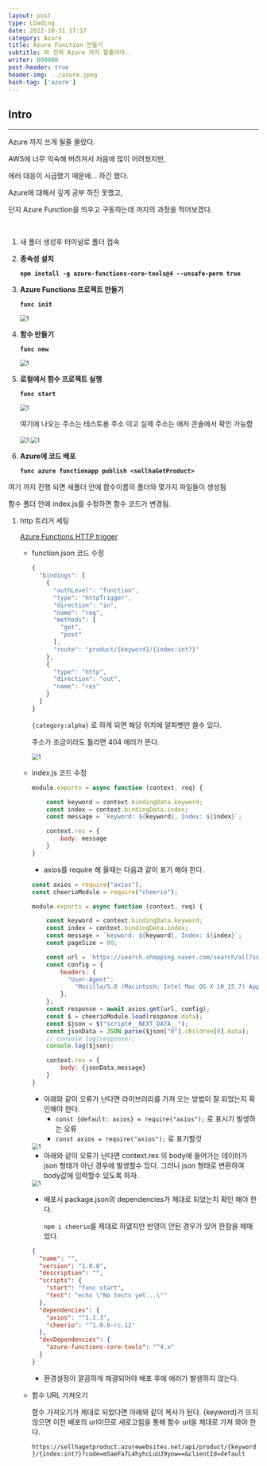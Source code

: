 ```yaml
---
layout: post
type: LOading
date: 2022-10-31 17:17
category: Azure
title: Azure Function 만들기
subtitle: 와 진짜 Azure 까지 할줄이야..
writer: 000000
post-header: true
header-img: ../azure.jpeg
hash-tag: ['azure']
---
```


## Intro

---

Azure 까지 쓰게 될줄 몰랐다.

AWS에 너무 익숙해 버려져서 처음에 많이 어려웠지만,

에러 대응이 시급했기 때문에... 하긴 했다.

Azure에 대해서 깊게 공부 하진 못했고,

단지 Azure Function을 띄우고 구동하는데 까지의 과정을 적어보겠다.

<br>

1. 새 폴더 생성후 터미널로 폴더 접속
2. **종속성 설치**
    
    **`npm install -g azure-functions-core-tools@4 --unsafe-perm true`**
    
3. **Azure Functions 프로젝트 만들기**
    
    **`func init`**
    
    <img src="img/1.png" alt="1" style="zoom:80%;" />
    
4. **함수 만들기**
    
    **`func new`**
    
    <img src="img/2.png" alt="1" style="zoom:80%;" />
    
5. **로컬에서 함수 프로젝트 실행**
    
    **`func start`**
    
    <img src="img/3.png" alt="1" style="zoom:80%;" />
    
    여기에 나오는 주소는 테스트용 주소 이고 실제 주소는 애저 콘솔에서 확인 가능함
    
    <img src="img/4.png" alt="1" style="zoom:80%;" />
    
    <img src="img/5.png" alt="1" style="zoom:80%;" />
    
6. **Azure에 코드 배포**
    
    **`func azure functionapp publish <sellhaGetProduct>`**
    

여기 까지 진행 되면 새폴더 안에 함수이름의 폴더와 몇가지 파일들이 생성됨

함수 폴더 안에 index.js를 수정하면 함수 코드가 변경됨.

1. http 트리거 세팅
    
    [Azure Functions HTTP trigger](https://learn.microsoft.com/en-us/azure/azure-functions/functions-bindings-http-webhook-trigger?tabs=in-process%2Cfunctionsv2&pivots=programming-language-javascript)
    
    - function.json 코드 수정
        
        ```jsx
        {
          "bindings": [
            {
              "authLevel": "function",
              "type": "httpTrigger",
              "direction": "in",
              "name": "req",
              "methods": [
                "get",
                "post"
              ],
              "route": "product/{keyword}/{index:int?}"
            },
            {
              "type": "http",
              "direction": "out",
              "name": "res"
            }
          ]
        }
        ```
        
        `{category:alpha}` 로 하게 되면 해당 위치에 알파벳만 쓸수 있다.
        
        주소가 조금이라도 틀리면 404 에러가 뜬다.
        
        <img src="img/6.png" alt="1" style="zoom:80%;" />
        
    - index.js 코드 수정
        
        ```jsx
        module.exports = async function (context, req) {
        
            const keyword = context.bindingData.keyword;
            const index = context.bindingData.index;
            const message = `keyword: ${keyword}, Index: ${index}`;
        
            context.res = {
                body: message
            }
        }
        ```
        
        - axios를 require 해 올때는 다음과 같이 표기 해야 한다.
        
        ```jsx
        const axios = require("axios");
        const cheerioModule = require("cheerio");
        
        module.exports = async function (context, req) {
        
            const keyword = context.bindingData.keyword;
            const index = context.bindingData.index;
            const message = `keyword: ${keyword}, Index: ${index}`;
            const pageSize = 80;
        
            const url = `https://search.shopping.naver.com/search/all?sort=rel&pagingIndex=${index}&pagingSize=${pageSize}&viewType=list&productSet=total&deliveryFee=&deliveryTypeValue=&frm=NVSHATC&query=${encodeURI(keyword)}&origQuery=${encodeURI(keyword)}&iq=&eq=&xq=`;
            const config = {
                headers: {
                  "User-Agent":
                    "Mozilla/5.0 (Macintosh; Intel Mac OS X 10_15_7) AppleWebKit/537.36 (KHTML, like Gecko) Chrome/105.0.0.0 Safari/537.36",
                },
            };
            const response = await axios.get(url, config);
            const $ = cheerioModule.load(response.data);
            const $json = $("script#__NEXT_DATA__");
            const jsonData = JSON.parse($json["0"].children[0].data);
            // console.log(response);
            console.log($json);
        
            context.res = {
                body: {jsonData,message}
            }
        }
        ```
        
        - 아래와 같이 오류가 난다면 라이브러리를 가져 오는 방법이 잘 되었는지 확인해야 한다.
            - `const {default: axios} = require("axios");` 로 표시기 발생하는 오류
            - `const axios = require("axios");` 로 표기할것
        
        <img src="img/7.png" alt="1" style="zoom:80%;" />
        
        - 아래와 같이 오류가 난다면 context.res 의 body에 들어가는 데이터가 json 형태가 아닌 경우에 발생할수 있다. 그러니 json 형태로 변환하여 body값에 입력할수 있도록 하자.
        
        <img src="img/8.png" alt="1" style="zoom:80%;" />
        
        - 배포시 package.json의 dependencies가 제대로 되었는지 확인 해야 한다.
            
            `npm i cheerio`를 제대로 하였지만 반영이 안된 경우가 있어 한참을 헤매었다.
            
        
        ```json
        {
          "name": "",
          "version": "1.0.0",
          "description": "",
          "scripts": {
            "start": "func start",
            "test": "echo \"No tests yet...\""
          },
          "dependencies": {
            "axios": "^1.1.3",
            "cheerio": "^1.0.0-rc.12"
          },
          "devDependencies": {
            "azure-functions-core-tools": "^4.x"
          }
        }
        ```
        
        - 환경설정이 깔끔하게 해결되어야 배포 후에 에러가 발생하지 않는다.
    - 함수 URL 가져오기
        
        함수 가져오기가 제대로 되었다면 아래와 같이 복사가 된다. {keyword}가 뜨지 않으면 이전 배포의 url이므로 새로고침을 통해 함수 url을 제대로 가져 와야 한다.
        
        `https://sellhagetproduct.azurewebsites.net/api/product/{keyword}/{index:int?}?code=m5aeFa7L4hyhcLuUJ9yow==&clientId=default`